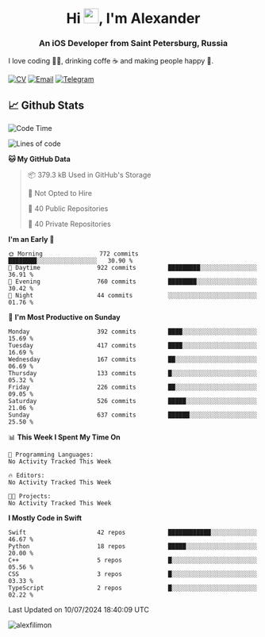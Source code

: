 <h1 align="center">Hi <img src="https://raw.githubusercontent.com/MartinHeinz/MartinHeinz/master/wave.gif" width="30px">, I'm Alexander</h1>
<h3 align="center">An iOS Developer from Saint Petersburg, Russia</h3>

I love coding 👨‍💻, drinking coffe ☕️ and making people happy 🎊.

[![CV](https://img.shields.io/badge/CV-Александр%20Филимонов-14b420)](./resources/CV_Aleksandr_Filimonov_iOS_November_2023.pdf)
[![Email](https://img.shields.io/badge/Email-as.filimonov@mail.ru-f39f37)](mailto:as.filimonov@mail.ru)
[![Telegram](https://img.shields.io/badge/Telegram-alexfilimon-1686b1)](https://t.me/alexfilimon)

## 📈 Github Stats

<!--START_SECTION:waka-->
![Code Time](http://img.shields.io/badge/Code%20Time-0%20secs-blue)

![Lines of code](https://img.shields.io/badge/From%20Hello%20World%20I%27ve%20Written-1.5%20million%20lines%20of%20code-blue)

**🐱 My GitHub Data** 

> 📦 379.3 kB Used in GitHub's Storage 
 > 
> 🚫 Not Opted to Hire
 > 
> 📜 40 Public Repositories 
 > 
> 🔑 40 Private Repositories 
 > 
**I'm an Early 🐤** 

```text
🌞 Morning                772 commits         ████████░░░░░░░░░░░░░░░░░   30.90 % 
🌆 Daytime                922 commits         █████████░░░░░░░░░░░░░░░░   36.91 % 
🌃 Evening                760 commits         ████████░░░░░░░░░░░░░░░░░   30.42 % 
🌙 Night                  44 commits          ░░░░░░░░░░░░░░░░░░░░░░░░░   01.76 % 
```
📅 **I'm Most Productive on Sunday** 

```text
Monday                   392 commits         ████░░░░░░░░░░░░░░░░░░░░░   15.69 % 
Tuesday                  417 commits         ████░░░░░░░░░░░░░░░░░░░░░   16.69 % 
Wednesday                167 commits         ██░░░░░░░░░░░░░░░░░░░░░░░   06.69 % 
Thursday                 133 commits         █░░░░░░░░░░░░░░░░░░░░░░░░   05.32 % 
Friday                   226 commits         ██░░░░░░░░░░░░░░░░░░░░░░░   09.05 % 
Saturday                 526 commits         █████░░░░░░░░░░░░░░░░░░░░   21.06 % 
Sunday                   637 commits         ██████░░░░░░░░░░░░░░░░░░░   25.50 % 
```


📊 **This Week I Spent My Time On** 

```text
💬 Programming Languages: 
No Activity Tracked This Week

🔥 Editors: 
No Activity Tracked This Week

🐱‍💻 Projects: 
No Activity Tracked This Week
```

**I Mostly Code in Swift** 

```text
Swift                    42 repos            ████████████░░░░░░░░░░░░░   46.67 % 
Python                   18 repos            █████░░░░░░░░░░░░░░░░░░░░   20.00 % 
C++                      5 repos             █░░░░░░░░░░░░░░░░░░░░░░░░   05.56 % 
CSS                      3 repos             █░░░░░░░░░░░░░░░░░░░░░░░░   03.33 % 
TypeScript               2 repos             █░░░░░░░░░░░░░░░░░░░░░░░░   02.22 % 
```




 Last Updated on 10/07/2024 18:40:09 UTC
<!--END_SECTION:waka-->

<img align="center" src="https://github-readme-stats.vercel.app/api?username=alexfilimon&show_icons=true" alt="alexfilimon" />
